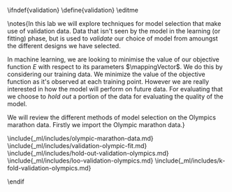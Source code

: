 \ifndef{validation}
\define{validation}
\editme

\notes{In this lab we will explore techniques for model selection that make use of validation data. Data that isn't seen by the model in the learning (or fitting) phase, but is used to *validate* our choice of model from amoungst the different designs we have selected.

In machine learning, we are looking to minimise the value of our objective function $E$ with respect to its parameters $\mappingVector$. We do this by considering our training data. We minimize the value of the objective function as it's observed at each training point. However we are really interested in how the model will perform on future data. For evaluating that we choose to *hold out* a portion of the data for evaluating the quality of the model.

We will review the different methods of model selection on the Olympics marathon data. Firstly we import the Olympic marathon data.}

\include{_ml/includes/olympic-marathon-data.md}
\include{_ml/includes/validation-olympic-fit.md}
\include{_ml/includes/hold-out-validation-olympics.md}
\include{_ml/includes/loo-validation-olympics.md}
\include{_ml/includes/k-fold-validation-olympics.md}

\endif
